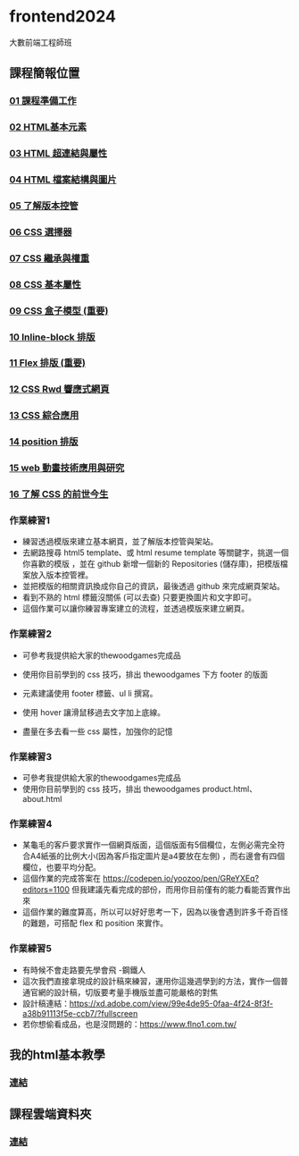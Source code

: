# frontend2024
大數前端工程師班 

## 課程簡報位置
### [01 課程準備工作](https://docs.google.com/presentation/d/1JQVxFwO-JAhbXKLKet3_492ZxrrNQ4Xx2sVClp20WjY/edit?usp=sharing)
### [02 HTML基本元素](https://docs.google.com/presentation/d/1k_2GG06aQwPh7Szp4Zkd2FaOtyLJWao0_8DA-vF5-xk/edit?usp=sharing)
### [03 HTML 超連結與屬性](https://docs.google.com/presentation/d/1Y6t6ZtbkF11bdtL_spj_5uTOgqm_SgSABJpMs4LDP5M/edit?usp=sharing)
### [04 HTML 檔案結構與圖片](https://docs.google.com/presentation/d/1Srz2MwpPUXNjrx4g21VG8vKUrt5vJGHekKsbspOwAFs/edit?usp=sharing)
### [05 了解版本控管](https://docs.google.com/presentation/d/1gaUhkBZ-Tvf3zcQL4Jmfn4TAD0xIkMN0zAT8lzVPUfw/edit?usp=sharing)
### [06 CSS 選擇器](https://docs.google.com/presentation/d/1AHShNcuvZBiDXuUXnUhtp7kHEd5oMJHQTdvybzGXpq8/edit?usp=sharing)
### [07 CSS 繼承與權重](https://docs.google.com/presentation/d/1KqNtjnHGXSmwKiNg6fmxmbyXCEzt9kBalU0S_u6UpMU/edit?usp=sharing)
### [08 CSS 基本屬性](https://docs.google.com/presentation/d/19fhq3pv023wzAsynH42YXNpaju9hHBviSfcK6T6GNKw/edit?usp=sharing)
### [09 CSS 盒子模型 (重要)](https://docs.google.com/presentation/d/12cOzO02gCTQ3rgGz9tSaZfPAlLk_RmHN2UetZw2QfAo/edit?usp=sharing)
### [10 Inline-block 排版](https://docs.google.com/presentation/d/1A4XMzGgc7cMfToVuNWhOicIG4IPp452iU5SFsGbcsPo/edit?usp=sharing)
### [11 Flex 排版 (重要)](https://docs.google.com/presentation/d/1MngM-LBiTgOIjNDVI1_YTnPfC7n5GjqtysPLPZSGLMw/edit?usp=sharing)
### [12 CSS Rwd 響應式網頁](https://docs.google.com/presentation/d/1pAmbEz2jvd9mCFw99RzwuWRcY-99k9vReF3ZtDwD7hM/edit?usp=sharing)
### [13 CSS 綜合應用](https://docs.google.com/presentation/d/1d2SU-uONRGa7yjk5oWfUgnLdi1ci043s_B9KgJht8lY/edit?usp=sharing)
### [14 position 排版](https://docs.google.com/presentation/d/1J4Amczo0ljpBk6ojme4d-1iyvzG2xwaGmv5F7CRH1dk/edit?usp=sharing)
### [15 web 動畫技術應用與研究](https://docs.google.com/presentation/d/1Thcyh_1txgOiPs93EpO5rTwmqdfWyNSVX16KaCbxFZI/edit?usp=sharing)
### [16 了解 CSS 的前世今生](https://docs.google.com/presentation/d/1CRwx76xc5P8NmWRDlTnY-4nQL_8lzYLtPg1WRsgJ7HU/edit?usp=sharing)

### 作業練習1

- 練習透過模版來建立基本網頁，並了解版本控管與架站。
- 去網路搜尋 html5 template、或 html resume template 等關鍵字，挑選一個你喜歡的模版 ，並在 github 新增一個新的 Repositories (儲存庫)，把模版檔案放入版本控管裡。
- 並把模版的相關資訊換成你自己的資訊，最後透過 github 來完成網頁架站。
- 看到不熟的 html 標籤沒關係 (可以去查) 只要更換圖片和文字即可。
- 這個作業可以讓你練習專案建立的流程，並透過模版來建立網頁。

### 作業練習2

- 可參考我提供給大家的thewoodgames完成品
- 使用你目前學到的 css 技巧，排出 thewoodgames 下方 footer 的版面
- 元素建議使用 footer 標籤、ul li 撰寫。
- 使用 hover 讓滑鼠移過去文字加上底線。

- 盡量在多去看一些 css 屬性，加強你的記憶

### 作業練習3

- 可參考我提供給大家的thewoodgames完成品
- 使用你目前學到的 css 技巧，排出 thewoodgames product.html、about.html

### 作業練習4
- 某龜毛的客戶要求實作一個網頁版面，這個版面有5個欄位，左側必需完全符合A4紙張的比例大小(因為客戶指定圖片是a4要放在左側) ，而右邊會有四個欄位，也要平均分配。
- 這個作業的完成答案在 https://codepen.io/yoozoo/pen/GReYXEq?editors=1100 但我建議先看完成的部份，而用你目前僅有的能力看能否實作出來
- 這個作業的難度算高，所以可以好好思考一下，因為以後會遇到許多千奇百怪的難題，可搭配 flex 和 position 來實作。

### 作業練習5
- 有時候不會走路要先學會飛 -鋼鐵人
- 這次我們直接拿現成的設計稿來練習，運用你這幾週學到的方法，實作一個普通官網的設計稿，切版要考量手機版並盡可能嚴格的對焦
- 設計稿連結：https://xd.adobe.com/view/99e4de95-0faa-4f24-8f3f-a38b91113f5e-ccb7/?fullscreen
- 若你想偷看成品，也是沒問題的：https://www.flno1.com.tw/

## 我的html基本教學
### [連結](https://www.youtube.com/watch?v=ozvqtDI4RRE&list=PLq18pMPPU8e0q-m1p1uGHlH_nMs5Zyunu)

## 課程雲端資料夾
### [連結](https://drive.google.com/drive/u/2/folders/1fIceXle_J5QI6y3MRT-saymEh8OUYY2f)
